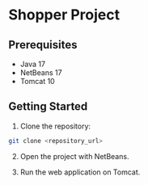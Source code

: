 # Shopper Project

## Prerequisites

- Java 17
- NetBeans 17
- Tomcat 10

## Getting Started

1. Clone the repository:

```sh
git clone <repository_url>
```

2. Open the project with NetBeans.

3. Run the web application on Tomcat.
